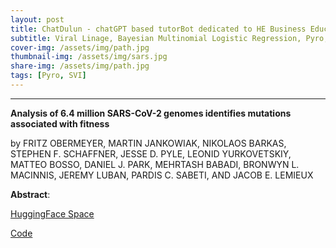 ```yaml
---
layout: post
title: ChatDulun - chatGPT based tutorBot dedicated to HE Business Education
subtitle: Viral Linage, Bayesian Multinomial Logistic Regression, Pyro, SVI
cover-img: /assets/img/path.jpg
thumbnail-img: /assets/img/sars.jpg
share-img: /assets/img/path.jpg
tags: [Pyro, SVI]
---
```


___

**Analysis of 6.4 million SARS-CoV-2 genomes identifies mutations associated with fitness**

by FRITZ OBERMEYER, MARTIN JANKOWIAK, NIKOLAOS BARKAS, STEPHEN F. SCHAFFNER, JESSE D. PYLE, LEONID YURKOVETSKIY, MATTEO BOSSO, DANIEL J. PARK, MEHRTASH BABADI, BRONWYN L. MACINNIS, JEREMY LUBAN, PARDIS C. SABETI, AND JACOB E. LEMIEUX 

**Abstract**:




[HuggingFace Space](https://drclab-chatdulun.hf.space/)

[Code](https://zenodo.org/record/6399987)
